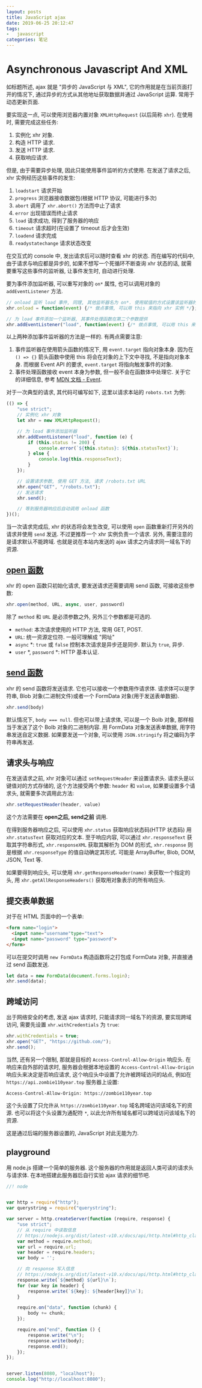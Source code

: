 ```yaml
---
layout: posts
title: JavaScript ajax
date: 2019-06-25 20:12:47
tags:
-   javascript
categories: 笔记
---
```


# Asynchronous Javascript And XML

如标题所述, ajax 就是 "异步的 JavaScript 与 XML", 它的作用就是在当前页面打开的情况下, 通过异步的方式从其他地址获取数据并通过 JavaScript 运算. 常用于动态更新页面.

<!-- more -->

要实现这一点, 可以使用浏览器内置对象 `XMLHttpRequest` (以后简称 `xhr`). 在使用时, 需要完成这些任务:

1.  实例化 xhr 对象.
2.  构造 HTTP 请求.
3.  发送 HTTP 请求.
4.  获取响应请求.

但是, 由于需要异步处理, 因此只能使用事件监听的方式使用. 在发送了请求之后, xhr 实例经历这些事件的发生:

1.  `loadstart` 请求开始
2.  `progress` 浏览器接收数据包(根据 HTTP 协议, 可能进行多次)
3.  `abort` 调用了 `xhr.abort()` 方法而中止了请求
4.  `error` 出现错误而终止请求
5.  `load` 请求成功, 得到了服务器的响应
6.  `timeout` 请求超时(在设置了 timeout 后才会生效)
7.  `loadend` 请求完成
8.  `readystatechange` 请求状态改变

在交互式的 console 中, 发出请求后可以随时查看 xhr 的状态. 而在编写的代码中, 由于请求与响应都是异步的,
如果不想写一个死循环不断查询 xhr 状态的话, 就需要重写这些事件的监听器, 让事件发生时, 自动进行处理.

要为事件添加监听器, 可以重写对象的 `on*` 属性, 也可以调用对象的 `addEventListener` 方法.

```javascript
// onload 监听 load 事件, 同理, 其他监听器名为 on*. 使用赋值的方式设置该监听器的事件处理函数
xhr.onload = function(event) {/* 做点事情, 可以用 this 来指向 xhr 实例 */};
```

```javascript
// 为 load 事件添加一个监听器, 其事件处理函数在第二个参数提供
xhr.addEventListener("load", function(event) {/* 做点事情, 可以用 this 来指向 xhr 实例 */});
```

以上两种添加事件监听器的方法是一样的. 有两点需要注意:

1.  事件监听器在使用箭头函数的情况下, 用 `event.target` 指向对象本身. 因为在 `() => {}` 箭头函数中使用 this 将会在对象的上下文中寻找, 不是指向对象本身. 而根据 Event API 的要求, `event.target` 将指向触发事件的对象.
2.  事件处理函数接收 event 本身为参数, 但一般不会在函数体中处理它. 关于它的详细信息, 参考 [MDN 文档 - Event](https://developer.mozilla.org/zh-CN/docs/Web/API/Event).

对于一次典型的请求, 其代码可编写如下, 这里以请求本站的 `robots.txt` 为例:

```javascript
(() => {
    "use strict";
    // 实例化 xhr 对象
    let xhr = new XMLHttpRequest();

    // 为 load 事件添加监听器
    xhr.addEventListener("load", function (e) {
        if (this.status != 200) {
            console.error(`${this.status}: ${this.statusText}`);
        } else {
            console.log(this.responseText);
        }
    });

    // 设置请求参数, 使用 GET 方法, 请求 /robots.txt URL
    xhr.open("GET", "/robots.txt");
    // 发送请求
    xhr.send();

    // 等到服务器响应后自动调用 onload 函数
})();
```

当一次请求完成后, xhr 的状态将会发生改变, 可以使用 `open` 函数重新打开另外的请求并使用 `send` 发送.
不过更推荐一个 xhr 实例负责一个请求. 另外, 需要注意的是请求默认不能跨域. 也就是说在本站内发送的 ajax 请求之内请求同一域名下的资源.

## [open 函数](https://developer.mozilla.org/zh-CN/docs/Web/API/XMLHttpRequest/open)

xhr 的 open 函数只初始化请求, 要发送请求还需要调用 send 函数, 可接收这些参数:

```javascript
xhr.open(method, URL, async, user, password)
```

除了 `method` 和 `URL` 是必须参数之外, 另外三个参数都是可选的.

-   `method`: 本次请求使用的 HTTP 方法, 常用 GET, POST.
-   `URL`: 统一资源定位符. 一般可理解成 "网址"
-   `async` \*: `true` 或 `false` 控制本次请求是异步还是同步. 默认为 `true`, 异步.
-   `user` \*, `password` \*: HTTP 基本认证.

## [send 函数](https://developer.mozilla.org/zh-CN/docs/Web/API/XMLHttpRequest/send)

xhr 的 send 函数将发送请求. 它也可以接收一个参数用作请求体. 请求体可以是字符串, Blob 对象(二进制文件)或者一个 FormData 对象(用于发送表单数据).

```javascript
xhr.send(body)
```

默认情况下, `body === null`. 但也可以带上请求体, 可以是一个 Bolb 对象, 那样相当于发送了这个 Bolb 对象的二进制内容.
用 FormData 对象发送表单数据, 用字符串发送自定义数据. 如果要发送一个对象, 可以使用 `JSON.stringify` 将之编码为字符串再发送.

## 请求头与响应

在发送请求之前, xhr 对象可以通过 `setRequestHeader` 来设置请求头. 请求头是以键值对的方式存储的, 这个方法接受两个参数:
`header` 和 `value`, 如果要设置多个请求头, 就需要多次调用此方法:

```javascript
xhr.setRequestHeader(header, value)
```

这个方法需要在 **open之后, send之前** 调用.

在得到服务器响应之后, 可以使用 `xhr.status` 获取响应状态码(HTTP 状态码) 用 `xhr.statusText` 获取对应的文本.
至于响应内容, 可以通过 `xhr.responseText` 获取其字符串形式, `xhr.responseXML` 获取其解析为 DOM 的形式,
`xhr.response` 则是根据 `xhr.responseType` 的值自动确定其形式. 可能是 ArrayBuffer, Blob, DOM, JSON, Text 等.

如果要得到响应头, 可以使用 `xhr.getResponseHeader(name)` 来获取一个指定的头,
用 `xhr.getAllResponseHeaders()` 获取用对象表示的所有响应头.

## 提交表单数据

对于在 HTML 页面中的一个表单:

```html
<form name="login">
  <input name="username"type="text">
  <input name="password" type="password">
</form>
```

可以在提交时调用 `new FormData` 构造函数将之打包成 FormData 对象, 并直接通过 send 函数发送.

```javascript
let data = new FormData(document.forms.login);
xhr.send(data);
```

## 跨域访问

出于网络安全的考虑, 发送 ajax 请求时, 只能请求同一域名下的资源, 要实现跨域访问, 需要先设置 `xhr.withCredentials` 为 `true`:

```javascript
xhr.withCredentials = true;
xhr.open("GET", "https://github.com/");
xhr.send();
```

当然, 还有另一个限制, 那就是目标的 `Access-Control-Allow-Origin` 响应头.
在响应来自外部的请求时, 服务器会根据本地设置的 `Access-Control-Allow-Origin` 响应头来决定是否响应请求,
这个响应头中设置了允许被跨域访问的站点, 例如在 `https://api.zombie110year.top` 服务器上设置:

```http
Access-Control-Allow-Origin: https://zombie110year.top
```

这个头设置了只允许从 `https://zombie110year.top` 域名跨域访问该域名下的资源.
也可以将这个头设置为通配符 `*`, 以此允许所有域名都可以跨域访问该域名下的资源.

这是通过后端的服务器设置的, JavaScript 对此无能为力.

## playground

用 node.js 搭建一个简单的服务器. 这个服务器的作用就是返回人类可读的请求头与请求体.
在本地搭建此服务器后自行实验 ajax 请求的细节吧.

```javascript
//! node


var http = require("http");
var querystring = require("querystring");

var server = http.createServer(function (require, response) {
    "use strict";
    // 从 require 中读取信息
    // https://nodejs.org/dist/latest-v10.x/docs/api/http.html#http_class_http_incomingmessage
    var method = require.method;
    var url = require.url;
    var header = require.headers;
    var body = '';

    // 向 response 写入信息
    // https://nodejs.org/dist/latest-v10.x/docs/api/http.html#http_class_http_serverresponse
    response.write(`${method} ${url}\n`);
    for (var key in header) {
        response.write(`${key}: ${header[key]}\n`);
    }

    require.on("data", function (chunk) {
        body += chunk;
    });

    require.on("end", function () {
        response.write("\n");
        response.write(body);
        response.end();
    });
});


server.listen(8080, "localhost");
console.log("http://localhost:8080");
```
